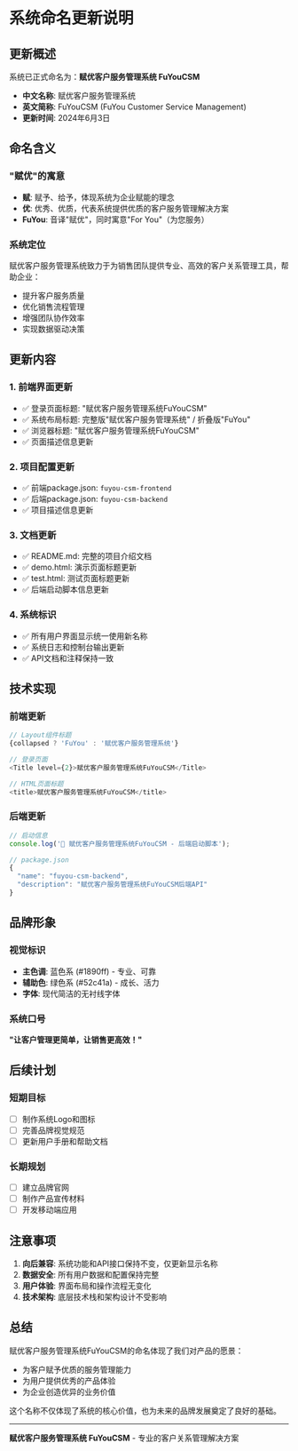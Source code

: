 # 系统命名更新说明

## 更新概述

系统已正式命名为：**赋优客户服务管理系统 FuYouCSM**

- **中文名称**: 赋优客户服务管理系统
- **英文简称**: FuYouCSM (FuYou Customer Service Management)
- **更新时间**: 2024年6月3日

## 命名含义

### "赋优"的寓意
- **赋**: 赋予、给予，体现系统为企业赋能的理念
- **优**: 优秀、优质，代表系统提供优质的客户服务管理解决方案
- **FuYou**: 音译"赋优"，同时寓意"For You"（为您服务）

### 系统定位
赋优客户服务管理系统致力于为销售团队提供专业、高效的客户关系管理工具，帮助企业：
- 提升客户服务质量
- 优化销售流程管理
- 增强团队协作效率
- 实现数据驱动决策

## 更新内容

### 1. 前端界面更新
- ✅ 登录页面标题: "赋优客户服务管理系统FuYouCSM"
- ✅ 系统布局标题: 完整版"赋优客户服务管理系统" / 折叠版"FuYou"
- ✅ 浏览器标题: "赋优客户服务管理系统FuYouCSM"
- ✅ 页面描述信息更新

### 2. 项目配置更新
- ✅ 前端package.json: `fuyou-csm-frontend`
- ✅ 后端package.json: `fuyou-csm-backend`
- ✅ 项目描述信息更新

### 3. 文档更新
- ✅ README.md: 完整的项目介绍文档
- ✅ demo.html: 演示页面标题更新
- ✅ test.html: 测试页面标题更新
- ✅ 后端启动脚本信息更新

### 4. 系统标识
- ✅ 所有用户界面显示统一使用新名称
- ✅ 系统日志和控制台输出更新
- ✅ API文档和注释保持一致

## 技术实现

### 前端更新
```typescript
// Layout组件标题
{collapsed ? 'FuYou' : '赋优客户服务管理系统'}

// 登录页面
<Title level={2}>赋优客户服务管理系统FuYouCSM</Title>

// HTML页面标题
<title>赋优客户服务管理系统FuYouCSM</title>
```

### 后端更新
```javascript
// 启动信息
console.log('🚀 赋优客户服务管理系统FuYouCSM - 后端启动脚本');

// package.json
{
  "name": "fuyou-csm-backend",
  "description": "赋优客户服务管理系统FuYouCSM后端API"
}
```

## 品牌形象

### 视觉标识
- **主色调**: 蓝色系 (#1890ff) - 专业、可靠
- **辅助色**: 绿色系 (#52c41a) - 成长、活力
- **字体**: 现代简洁的无衬线字体

### 系统口号
**"让客户管理更简单，让销售更高效！"**

## 后续计划

### 短期目标
- [ ] 制作系统Logo和图标
- [ ] 完善品牌视觉规范
- [ ] 更新用户手册和帮助文档

### 长期规划
- [ ] 建立品牌官网
- [ ] 制作产品宣传材料
- [ ] 开发移动端应用

## 注意事项

1. **向后兼容**: 系统功能和API接口保持不变，仅更新显示名称
2. **数据安全**: 所有用户数据和配置保持完整
3. **用户体验**: 界面布局和操作流程无变化
4. **技术架构**: 底层技术栈和架构设计不受影响

## 总结

赋优客户服务管理系统FuYouCSM的命名体现了我们对产品的愿景：
- 为客户赋予优质的服务管理能力
- 为用户提供优秀的产品体验
- 为企业创造优异的业务价值

这个名称不仅体现了系统的核心价值，也为未来的品牌发展奠定了良好的基础。

---

**赋优客户服务管理系统 FuYouCSM** - 专业的客户关系管理解决方案 